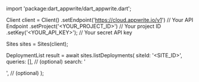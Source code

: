 import 'package:dart_appwrite/dart_appwrite.dart';

Client client = Client()
    .setEndpoint('https://cloud.appwrite.io/v1') // Your API Endpoint
    .setProject('<YOUR_PROJECT_ID>') // Your project ID
    .setKey('<YOUR_API_KEY>'); // Your secret API key

Sites sites = Sites(client);

DeploymentList result = await sites.listDeployments(
    siteId: '<SITE_ID>',
    queries: [], // (optional)
    search: '<SEARCH>', // (optional)
);

